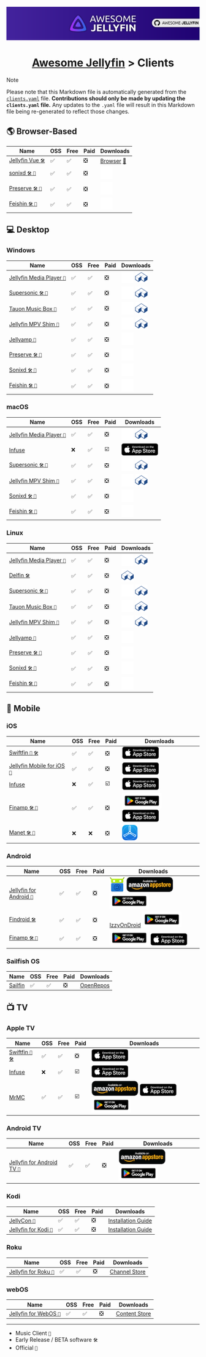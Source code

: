 
<!--
⚠️ WARNING: DO NOT EDIT THIS FILE ⚠️

This Markdown file is auto-generated from the `assets/clients/clients.yaml` file.
Any manual changes made to this file will be overwritten the next time it is generated.
To make changes, please edit the `assets/clients/clients.yaml` file and regenerate this Markdown file.
-->

<p align="center">
<img src="assets/banner.png" />
<h1 align="center"><a href="https://github.com/awesome-jellyfin/awesome-jellyfin">Awesome Jellyfin</a> > Clients</h1>
</p>

> [!NOTE]
> Please note that this Markdown file is automatically generated from the [`clients.yaml`](./assets/clients/clients.yaml) file.
> **Contributions should only be made by updating the `clients.yaml` file.**
> Any updates to the `.yaml` file will result in this Markdown file being re-generated to reflect those changes.

## 🌎 Browser-Based

| Name | OSS | Free | Paid | Downloads |
| ---- | --- | ---- | ---- | --------- |
| [Jellyfin Vue ` 🛠️ `](https://github.com/jellyfin/jellyfin-vue) | ✅ | ✅ | ❎ | [Browser](https://jf-vue.pages.dev/) [🐳](https://github.com/jellyfin/jellyfin-vue/pkgs/container/jellyfin-vue) |
| [sonixd ` 🛠️ ` ` 🎵 `](https://github.com/jeffvli/sonixd) | ✅ | ✅ | ❎ | <a href="https://github.com/jeffvli/sonixd/releases"><picture><source media="(prefers-color-scheme: dark)" srcset="assets/clients/icons/github-mark-white.png"><source media="(prefers-color-scheme: light)" srcset="assets/clients/icons/github-mark.png"><img src="assets/clients/icons/github-mark-white.png"></picture></a> |
| [Preserve ` 🛠️ ` ` 🎵 `](https://gitlab.com/preserve/preserve) | ✅ | ✅ | ❎ | <a href="https://gitlab.com/preserve/preserve"><picture><source media="(prefers-color-scheme: dark)" srcset="assets/clients/icons/github-mark-white.png"><source media="(prefers-color-scheme: light)" srcset="assets/clients/icons/github-mark.png"><img src="assets/clients/icons/github-mark-white.png"></picture></a> |
| [Feishin ` 🛠️ ` ` 🎵 `](https://github.com/jeffvli/feishin) | ✅ | ✅ | ❎ | <a href="https://github.com/jeffvli/feishin"><picture><source media="(prefers-color-scheme: dark)" srcset="assets/clients/icons/github-mark-white.png"><source media="(prefers-color-scheme: light)" srcset="assets/clients/icons/github-mark.png"><img src="assets/clients/icons/github-mark-white.png"></picture></a> |

## 💻 Desktop

### Windows

| Name | OSS | Free | Paid | Downloads |
| ---- | --- | ---- | ---- | --------- |
| [Jellyfin Media Player ` 🔹 `](https://github.com/jellyfin/jellyfin-media-player) | ✅ | ✅ | ❎ | <a href="https://github.com/jellyfin/jellyfin-media-player/releases"><picture><source media="(prefers-color-scheme: dark)" srcset="assets/clients/icons/github-mark-white.png"><source media="(prefers-color-scheme: light)" srcset="assets/clients/icons/github-mark.png"><img src="assets/clients/icons/github-mark-white.png"></picture></a> <a href="https://flathub.org/apps/details/com.github.iwalton3.jellyfin-media-player"><picture><source media="(prefers-color-scheme: dark)" srcset="assets/clients/icons/flathub.png"><source media="(prefers-color-scheme: light)" srcset="assets/clients/icons/flathub.png"><img src="assets/clients/icons/flathub.png"></picture></a> |
| [Supersonic ` 🛠️ ` ` 🎵 `](https://github.com/dweymouth/supersonic) | ✅ | ✅ | ❎ | <a href="https://github.com/dweymouth/supersonic"><picture><source media="(prefers-color-scheme: dark)" srcset="assets/clients/icons/github-mark-white.png"><source media="(prefers-color-scheme: light)" srcset="assets/clients/icons/github-mark.png"><img src="assets/clients/icons/github-mark-white.png"></picture></a> <a href="https://flathub.org/apps/io.github.dweymouth.supersonic"><picture><source media="(prefers-color-scheme: dark)" srcset="assets/clients/icons/flathub.png"><source media="(prefers-color-scheme: light)" srcset="assets/clients/icons/flathub.png"><img src="assets/clients/icons/flathub.png"></picture></a> |
| [Tauon Music Box ` 🎵 `](https://github.com/Taiko2k/TauonMusicBox) | ✅ | ✅ | ❎ | <a href="https://github.com/Taiko2k/TauonMusicBox"><picture><source media="(prefers-color-scheme: dark)" srcset="assets/clients/icons/github-mark-white.png"><source media="(prefers-color-scheme: light)" srcset="assets/clients/icons/github-mark.png"><img src="assets/clients/icons/github-mark-white.png"></picture></a> <a href="https://flathub.org/apps/com.github.taiko2k.tauonmb"><picture><source media="(prefers-color-scheme: dark)" srcset="assets/clients/icons/flathub.png"><source media="(prefers-color-scheme: light)" srcset="assets/clients/icons/flathub.png"><img src="assets/clients/icons/flathub.png"></picture></a> |
| [Jellyfin MPV Shim ` 🔹 `](https://github.com/jellyfin/jellyfin-mpv-shim) | ✅ | ✅ | ❎ | <a href="https://github.com/jellyfin/jellyfin-mpv-shim"><picture><source media="(prefers-color-scheme: dark)" srcset="assets/clients/icons/github-mark-white.png"><source media="(prefers-color-scheme: light)" srcset="assets/clients/icons/github-mark.png"><img src="assets/clients/icons/github-mark-white.png"></picture></a> <a href="https://flathub.org/apps/com.github.iwalton3.jellyfin-mpv-shim"><picture><source media="(prefers-color-scheme: dark)" srcset="assets/clients/icons/flathub.png"><source media="(prefers-color-scheme: light)" srcset="assets/clients/icons/flathub.png"><img src="assets/clients/icons/flathub.png"></picture></a> |
| [Jellyamp ` 🎵 `](https://github.com/m0ngr31/jellyamp) | ✅ | ✅ | ❎ | <a href="https://github.com/m0ngr31/jellyamp"><picture><source media="(prefers-color-scheme: dark)" srcset="assets/clients/icons/github-mark-white.png"><source media="(prefers-color-scheme: light)" srcset="assets/clients/icons/github-mark.png"><img src="assets/clients/icons/github-mark-white.png"></picture></a> |
| [Preserve ` 🛠️ ` ` 🎵 `](https://gitlab.com/preserve/preserve) | ✅ | ✅ | ❎ | <a href="https://gitlab.com/preserve/preserve"><picture><source media="(prefers-color-scheme: dark)" srcset="assets/clients/icons/github-mark-white.png"><source media="(prefers-color-scheme: light)" srcset="assets/clients/icons/github-mark.png"><img src="assets/clients/icons/github-mark-white.png"></picture></a> |
| [Sonixd ` 🛠️ ` ` 🎵 `](https://github.com/jeffvli/sonixd) | ✅ | ✅ | ❎ | <a href="https://github.com/jeffvli/sonixd"><picture><source media="(prefers-color-scheme: dark)" srcset="assets/clients/icons/github-mark-white.png"><source media="(prefers-color-scheme: light)" srcset="assets/clients/icons/github-mark.png"><img src="assets/clients/icons/github-mark-white.png"></picture></a> |
| [Feishin ` 🛠️ ` ` 🎵 `](https://github.com/jeffvli/feishin) | ✅ | ✅ | ❎ | <a href="https://github.com/jeffvli/feishin"><picture><source media="(prefers-color-scheme: dark)" srcset="assets/clients/icons/github-mark-white.png"><source media="(prefers-color-scheme: light)" srcset="assets/clients/icons/github-mark.png"><img src="assets/clients/icons/github-mark-white.png"></picture></a> |

### macOS

| Name | OSS | Free | Paid | Downloads |
| ---- | --- | ---- | ---- | --------- |
| [Jellyfin Media Player ` 🔹 `](https://github.com/jellyfin/jellyfin-media-player) | ✅ | ✅ | ❎ | <a href="https://github.com/jellyfin/jellyfin-media-player/releases"><picture><source media="(prefers-color-scheme: dark)" srcset="assets/clients/icons/github-mark-white.png"><source media="(prefers-color-scheme: light)" srcset="assets/clients/icons/github-mark.png"><img src="assets/clients/icons/github-mark-white.png"></picture></a> <a href="https://flathub.org/apps/details/com.github.iwalton3.jellyfin-media-player"><picture><source media="(prefers-color-scheme: dark)" srcset="assets/clients/icons/flathub.png"><source media="(prefers-color-scheme: light)" srcset="assets/clients/icons/flathub.png"><img src="assets/clients/icons/flathub.png"></picture></a> |
| [Infuse](https://firecore.com/infuse) | ❌ | ✅ | ☑️ | <a href="https://apps.apple.com/app/id1136220934?mt=8"><picture><source media="(prefers-color-scheme: dark)" srcset="assets/clients/icons/appstore-dark.png"><source media="(prefers-color-scheme: light)" srcset="assets/clients/icons/appstore-light.png"><img src="assets/clients/icons/appstore-dark.png"></picture></a> |
| [Supersonic ` 🛠️ ` ` 🎵 `](https://github.com/dweymouth/supersonic) | ✅ | ✅ | ❎ | <a href="https://github.com/dweymouth/supersonic"><picture><source media="(prefers-color-scheme: dark)" srcset="assets/clients/icons/github-mark-white.png"><source media="(prefers-color-scheme: light)" srcset="assets/clients/icons/github-mark.png"><img src="assets/clients/icons/github-mark-white.png"></picture></a> <a href="https://flathub.org/apps/io.github.dweymouth.supersonic"><picture><source media="(prefers-color-scheme: dark)" srcset="assets/clients/icons/flathub.png"><source media="(prefers-color-scheme: light)" srcset="assets/clients/icons/flathub.png"><img src="assets/clients/icons/flathub.png"></picture></a> |
| [Jellyfin MPV Shim ` 🔹 `](https://github.com/jellyfin/jellyfin-mpv-shim) | ✅ | ✅ | ❎ | <a href="https://github.com/jellyfin/jellyfin-mpv-shim"><picture><source media="(prefers-color-scheme: dark)" srcset="assets/clients/icons/github-mark-white.png"><source media="(prefers-color-scheme: light)" srcset="assets/clients/icons/github-mark.png"><img src="assets/clients/icons/github-mark-white.png"></picture></a> <a href="https://flathub.org/apps/com.github.iwalton3.jellyfin-mpv-shim"><picture><source media="(prefers-color-scheme: dark)" srcset="assets/clients/icons/flathub.png"><source media="(prefers-color-scheme: light)" srcset="assets/clients/icons/flathub.png"><img src="assets/clients/icons/flathub.png"></picture></a> |
| [Sonixd ` 🛠️ ` ` 🎵 `](https://github.com/jeffvli/sonixd) | ✅ | ✅ | ❎ | <a href="https://github.com/jeffvli/sonixd"><picture><source media="(prefers-color-scheme: dark)" srcset="assets/clients/icons/github-mark-white.png"><source media="(prefers-color-scheme: light)" srcset="assets/clients/icons/github-mark.png"><img src="assets/clients/icons/github-mark-white.png"></picture></a> |
| [Feishin ` 🛠️ ` ` 🎵 `](https://github.com/jeffvli/feishin) | ✅ | ✅ | ❎ | <a href="https://github.com/jeffvli/feishin"><picture><source media="(prefers-color-scheme: dark)" srcset="assets/clients/icons/github-mark-white.png"><source media="(prefers-color-scheme: light)" srcset="assets/clients/icons/github-mark.png"><img src="assets/clients/icons/github-mark-white.png"></picture></a> |

### Linux

| Name | OSS | Free | Paid | Downloads |
| ---- | --- | ---- | ---- | --------- |
| [Jellyfin Media Player ` 🔹 `](https://github.com/jellyfin/jellyfin-media-player) | ✅ | ✅ | ❎ | <a href="https://github.com/jellyfin/jellyfin-media-player/releases"><picture><source media="(prefers-color-scheme: dark)" srcset="assets/clients/icons/github-mark-white.png"><source media="(prefers-color-scheme: light)" srcset="assets/clients/icons/github-mark.png"><img src="assets/clients/icons/github-mark-white.png"></picture></a> <a href="https://flathub.org/apps/details/com.github.iwalton3.jellyfin-media-player"><picture><source media="(prefers-color-scheme: dark)" srcset="assets/clients/icons/flathub.png"><source media="(prefers-color-scheme: light)" srcset="assets/clients/icons/flathub.png"><img src="assets/clients/icons/flathub.png"></picture></a> |
| [Delfin ` 🛠️ `](https://codeberg.org/avery42/delfin) | ✅ | ✅ | ❎ | <a href="https://flathub.org/apps/cafe.avery.Delfin"><picture><source media="(prefers-color-scheme: dark)" srcset="assets/clients/icons/flathub.png"><source media="(prefers-color-scheme: light)" srcset="assets/clients/icons/flathub.png"><img src="assets/clients/icons/flathub.png"></picture></a> |
| [Supersonic ` 🛠️ ` ` 🎵 `](https://github.com/dweymouth/supersonic) | ✅ | ✅ | ❎ | <a href="https://github.com/dweymouth/supersonic"><picture><source media="(prefers-color-scheme: dark)" srcset="assets/clients/icons/github-mark-white.png"><source media="(prefers-color-scheme: light)" srcset="assets/clients/icons/github-mark.png"><img src="assets/clients/icons/github-mark-white.png"></picture></a> <a href="https://flathub.org/apps/io.github.dweymouth.supersonic"><picture><source media="(prefers-color-scheme: dark)" srcset="assets/clients/icons/flathub.png"><source media="(prefers-color-scheme: light)" srcset="assets/clients/icons/flathub.png"><img src="assets/clients/icons/flathub.png"></picture></a> |
| [Tauon Music Box ` 🎵 `](https://github.com/Taiko2k/TauonMusicBox) | ✅ | ✅ | ❎ | <a href="https://github.com/Taiko2k/TauonMusicBox"><picture><source media="(prefers-color-scheme: dark)" srcset="assets/clients/icons/github-mark-white.png"><source media="(prefers-color-scheme: light)" srcset="assets/clients/icons/github-mark.png"><img src="assets/clients/icons/github-mark-white.png"></picture></a> <a href="https://flathub.org/apps/com.github.taiko2k.tauonmb"><picture><source media="(prefers-color-scheme: dark)" srcset="assets/clients/icons/flathub.png"><source media="(prefers-color-scheme: light)" srcset="assets/clients/icons/flathub.png"><img src="assets/clients/icons/flathub.png"></picture></a> |
| [Jellyfin MPV Shim ` 🔹 `](https://github.com/jellyfin/jellyfin-mpv-shim) | ✅ | ✅ | ❎ | <a href="https://github.com/jellyfin/jellyfin-mpv-shim"><picture><source media="(prefers-color-scheme: dark)" srcset="assets/clients/icons/github-mark-white.png"><source media="(prefers-color-scheme: light)" srcset="assets/clients/icons/github-mark.png"><img src="assets/clients/icons/github-mark-white.png"></picture></a> <a href="https://flathub.org/apps/com.github.iwalton3.jellyfin-mpv-shim"><picture><source media="(prefers-color-scheme: dark)" srcset="assets/clients/icons/flathub.png"><source media="(prefers-color-scheme: light)" srcset="assets/clients/icons/flathub.png"><img src="assets/clients/icons/flathub.png"></picture></a> |
| [Jellyamp ` 🎵 `](https://github.com/m0ngr31/jellyamp) | ✅ | ✅ | ❎ | <a href="https://github.com/m0ngr31/jellyamp"><picture><source media="(prefers-color-scheme: dark)" srcset="assets/clients/icons/github-mark-white.png"><source media="(prefers-color-scheme: light)" srcset="assets/clients/icons/github-mark.png"><img src="assets/clients/icons/github-mark-white.png"></picture></a> |
| [Preserve ` 🛠️ ` ` 🎵 `](https://gitlab.com/preserve/preserve) | ✅ | ✅ | ❎ | <a href="https://gitlab.com/preserve/preserve"><picture><source media="(prefers-color-scheme: dark)" srcset="assets/clients/icons/github-mark-white.png"><source media="(prefers-color-scheme: light)" srcset="assets/clients/icons/github-mark.png"><img src="assets/clients/icons/github-mark-white.png"></picture></a> |
| [Sonixd ` 🛠️ ` ` 🎵 `](https://github.com/jeffvli/sonixd) | ✅ | ✅ | ❎ | <a href="https://github.com/jeffvli/sonixd"><picture><source media="(prefers-color-scheme: dark)" srcset="assets/clients/icons/github-mark-white.png"><source media="(prefers-color-scheme: light)" srcset="assets/clients/icons/github-mark.png"><img src="assets/clients/icons/github-mark-white.png"></picture></a> |
| [Feishin ` 🛠️ ` ` 🎵 `](https://github.com/jeffvli/feishin) | ✅ | ✅ | ❎ | <a href="https://github.com/jeffvli/feishin"><picture><source media="(prefers-color-scheme: dark)" srcset="assets/clients/icons/github-mark-white.png"><source media="(prefers-color-scheme: light)" srcset="assets/clients/icons/github-mark.png"><img src="assets/clients/icons/github-mark-white.png"></picture></a> |

## 📱 Mobile

### iOS

| Name | OSS | Free | Paid | Downloads |
| ---- | --- | ---- | ---- | --------- |
| [Swiftfin ` 🔹 ` ` 🛠️ `](https://github.com/jellyfin/swiftfin) | ✅ | ✅ | ❎ | <a href="https://apps.apple.com/ca/app/swiftfin/id1604098728"><picture><source media="(prefers-color-scheme: dark)" srcset="assets/clients/icons/appstore-dark.png"><source media="(prefers-color-scheme: light)" srcset="assets/clients/icons/appstore-light.png"><img src="assets/clients/icons/appstore-dark.png"></picture></a> |
| [Jellyfin Mobile for iOS ` 🔹 `](https://github.com/jellyfin/jellyfin-expo) | ✅ | ✅ | ❎ | <a href="https://apps.apple.com/us/app/jellyfin-mobile/id1480192618?mt=8"><picture><source media="(prefers-color-scheme: dark)" srcset="assets/clients/icons/appstore-dark.png"><source media="(prefers-color-scheme: light)" srcset="assets/clients/icons/appstore-light.png"><img src="assets/clients/icons/appstore-dark.png"></picture></a> |
| [Infuse](https://firecore.com/infuse) | ❌ | ✅ | ☑️ | <a href="https://apps.apple.com/app/id1136220934?mt=8"><picture><source media="(prefers-color-scheme: dark)" srcset="assets/clients/icons/appstore-dark.png"><source media="(prefers-color-scheme: light)" srcset="assets/clients/icons/appstore-light.png"><img src="assets/clients/icons/appstore-dark.png"></picture></a> |
| [Finamp ` 🛠️ ` ` 🎵 `](https://github.com/jmshrv/finamp) | ✅ | ✅ | ❎ | [![img](assets/clients/icons/google-play-badge.png)](https://play.google.com/store/apps/details?id=com.unicornsonlsd.finamp) <a href="https://apps.apple.com/us/app/finamp/id1574922594"><picture><source media="(prefers-color-scheme: dark)" srcset="assets/clients/icons/appstore-dark.png"><source media="(prefers-color-scheme: light)" srcset="assets/clients/icons/appstore-light.png"><img src="assets/clients/icons/appstore-dark.png"></picture></a> |
| [Manet ` 🛠️ ` ` 🎵 `](https://tilo.dev/manet/) | ❌ | ❌ | ❎ | [![img](assets/clients/icons/testflight.png)](https://tilo.dev/manet/) |

### Android

| Name | OSS | Free | Paid | Downloads |
| ---- | --- | ---- | ---- | --------- |
| [Jellyfin for Android ` 🔹 `](https://github.com/jellyfin/jellyfin-android) | ✅ | ✅ | ❎ | [![img](assets/clients/icons/f-droid.png)](https://f-droid.org/en/packages/org.jellyfin.mobile/) [![img](assets/clients/icons/amazon.png)](https://www.amazon.com/gp/aw/d/B081RFTTQ9) [![img](assets/clients/icons/google-play-badge.png)](https://play.google.com/store/apps/details?id=org.jellyfin.mobile) |
| [Findroid ` 🛠️ `](https://github.com/jarnedemeulemeester/findroid) | ✅ | ✅ | ❎ | [IzzyOnDroid](https://apt.izzysoft.de/fdroid/index/apk/dev.jdtech.jellyfin) [![img](assets/clients/icons/google-play-badge.png)](https://play.google.com/store/apps/details?id=dev.jdtech.jellyfin) |
| [Finamp ` 🛠️ ` ` 🎵 `](https://github.com/jmshrv/finamp) | ✅ | ✅ | ❎ | [![img](assets/clients/icons/google-play-badge.png)](https://play.google.com/store/apps/details?id=com.unicornsonlsd.finamp) <a href="https://apps.apple.com/us/app/finamp/id1574922594"><picture><source media="(prefers-color-scheme: dark)" srcset="assets/clients/icons/appstore-dark.png"><source media="(prefers-color-scheme: light)" srcset="assets/clients/icons/appstore-light.png"><img src="assets/clients/icons/appstore-dark.png"></picture></a> |

### Sailfish OS

| Name | OSS | Free | Paid | Downloads |
| ---- | --- | ---- | ---- | --------- |
| [Sailfin](https://github.com/heartfin/harbour-sailfin) | ✅ | ✅ | ❎ | [OpenRepos](https://openrepos.net/content/ahappyhuman/sailfin) |

## 📺 TV

### Apple TV

| Name | OSS | Free | Paid | Downloads |
| ---- | --- | ---- | ---- | --------- |
| [Swiftfin ` 🔹 ` ` 🛠️ `](https://github.com/jellyfin/swiftfin) | ✅ | ✅ | ❎ | <a href="https://apps.apple.com/ca/app/swiftfin/id1604098728"><picture><source media="(prefers-color-scheme: dark)" srcset="assets/clients/icons/appstore-dark.png"><source media="(prefers-color-scheme: light)" srcset="assets/clients/icons/appstore-light.png"><img src="assets/clients/icons/appstore-dark.png"></picture></a> |
| [Infuse](https://firecore.com/infuse) | ❌ | ✅ | ☑️ | <a href="https://apps.apple.com/app/id1136220934?mt=8"><picture><source media="(prefers-color-scheme: dark)" srcset="assets/clients/icons/appstore-dark.png"><source media="(prefers-color-scheme: light)" srcset="assets/clients/icons/appstore-light.png"><img src="assets/clients/icons/appstore-dark.png"></picture></a> |
| [MrMC](https://github.com/MrMC/mrmc) | ✅ | ✅ | ☑️ | [![img](assets/clients/icons/amazon.png)](https://www.amazon.com/gp/product/B01ENT3I1Q/ref=mas_pm_mrmc) <a href="https://apps.apple.com/us/app/mrmc/id1059536415"><picture><source media="(prefers-color-scheme: dark)" srcset="assets/clients/icons/appstore-dark.png"><source media="(prefers-color-scheme: light)" srcset="assets/clients/icons/appstore-light.png"><img src="assets/clients/icons/appstore-dark.png"></picture></a> [![img](assets/clients/icons/google-play-badge.png)](https://play.google.com/store/apps/details?id=tv.mrmc.mrmc) |

### Android TV

| Name | OSS | Free | Paid | Downloads |
| ---- | --- | ---- | ---- | --------- |
| [Jellyfin for Android TV ` 🔹 `](https://github.com/jellyfin/jellyfin-androidtv) | ✅ | ✅ | ❎ | [![img](assets/clients/icons/amazon.png)](https://www.amazon.com/gp/aw/d/B07TX7Z725) [![img](assets/clients/icons/google-play-badge.png)](https://play.google.com/store/apps/details?id=org.jellyfin.androidtv) |

### Kodi

| Name | OSS | Free | Paid | Downloads |
| ---- | --- | ---- | ---- | --------- |
| [JellyCon ` 🔹 `](https://github.com/jellyfin/jellycon) | ✅ | ✅ | ❎ | [Installation Guide](https://github.com/jellyfin/jellycon#installation) |
| [Jellyfin for Kodi ` 🔹 `](https://github.com/jellyfin/jellyfin-kodi) | ✅ | ✅ | ❎ | [Installation Guide](https://jellyfin.org/docs/general/clients/kodi) |

### Roku

| Name | OSS | Free | Paid | Downloads |
| ---- | --- | ---- | ---- | --------- |
| [Jellyfin for Roku ` 🔹 `](https://github.com/jellyfin/jellyfin-roku) | ✅ | ✅ | ❎ | [Channel Store](https://channelstore.roku.com/details/592369/jellyfin) |

### webOS

| Name | OSS | Free | Paid | Downloads |
| ---- | --- | ---- | ---- | --------- |
| [Jellyfin for WebOS ` 🔹 `](https://github.com/jellyfin/jellyfin-webos) | ✅ | ✅ | ❎ | [Content Store](https://us.lgappstv.com/main/tvapp/detail?appId=1030579) |


---

* Music Client ` 🎵 `
* Early Release / BETA software ` 🛠️ `
* Official ` 🔹 `
